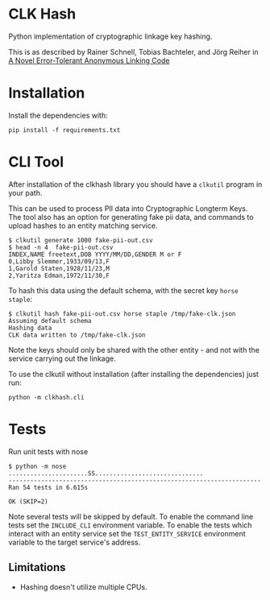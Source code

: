 # CLK Hash

Python implementation of cryptographic linkage key hashing.

This is as described by Rainer Schnell, Tobias Bachteler, and Jörg Reiher in [A Novel Error-Tolerant Anonymous Linking Code](http://www.record-linkage.de/-download=wp-grlc-2011-02.pdf)


# Installation

Install the dependencies with:

    pip install -f requirements.txt

# CLI Tool

After installation of the clkhash library you should have a `clkutil` program in your path.

This can be used to process PII data into Cryptographic Longterm Keys.
The tool also has an option for generating fake pii data, and commands to upload hashes to an entity matching service.


    $ clkutil generate 1000 fake-pii-out.csv
    $ head -n 4  fake-pii-out.csv
    INDEX,NAME freetext,DOB YYYY/MM/DD,GENDER M or F
    0,Libby Slemmer,1933/09/13,F
    1,Garold Staten,1928/11/23,M
    2,Yaritza Edman,1972/11/30,F
    
To hash this data using the default schema, with the secret key `horse staple`:

    $ clkutil hash fake-pii-out.csv horse staple /tmp/fake-clk.json
    Assuming default schema
    Hashing data
    CLK data written to /tmp/fake-clk.json


Note the keys should only be shared with the other entity - and not with the service carrying out the linkage.

To use the clkutil without installation (after installing the dependencies) just run:

    python -m clkhash.cli


# Tests

Run unit tests with nose

```
$ python -m nose
......................SS..............................
----------------------------------------------------------------------
Ran 54 tests in 6.615s

OK (SKIP=2)
```

Note several tests will be skipped by default. To enable the command
line tests set the  `INCLUDE_CLI` environment variable. To enable
the tests which interact with an entity service set the
`TEST_ENTITY_SERVICE` environment variable to the target service's 
address.


Limitations
-----------

- Hashing doesn't utilize multiple CPUs.

